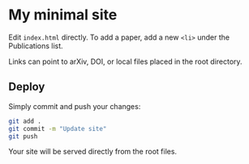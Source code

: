 # My minimal site

Edit `index.html` directly. To add a paper, add a new `<li>` under the Publications list.

Links can point to arXiv, DOI, or local files placed in the root directory.

## Deploy

Simply commit and push your changes:

```bash
git add .
git commit -m "Update site"
git push
```

Your site will be served directly from the root files.
